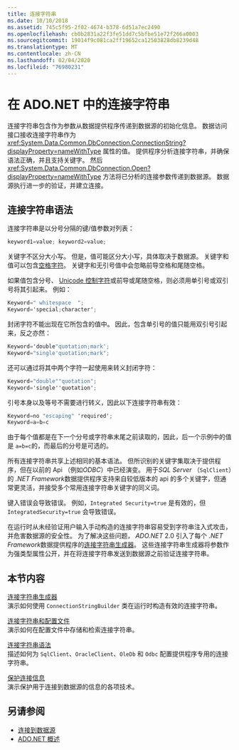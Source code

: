 ```yaml
---
title: 连接字符串
ms.date: 10/10/2018
ms.assetid: 745c5f95-2f02-4674-b378-6d51a7ec2490
ms.openlocfilehash: cb0b2831a22f3fe51dd7c5bfbe51e72f266a0003
ms.sourcegitcommit: 19014f9c081ca2ff19652ca12503828db8239d48
ms.translationtype: MT
ms.contentlocale: zh-CN
ms.lasthandoff: 02/04/2020
ms.locfileid: "76980231"
---
```

# <a name="connection-strings-in-adonet"></a>在 ADO.NET 中的连接字符串

连接字符串包含作为参数从数据提供程序传递到数据源的初始化信息。 数据访问接口接收连接字符串作为 <xref:System.Data.Common.DbConnection.ConnectionString?displayProperty=nameWithType> 属性的值。 提供程序分析连接字符串，并确保语法正确，并且支持关键字。 然后 <xref:System.Data.Common.DbConnection.Open?displayProperty=nameWithType> 方法将已分析的连接参数传递到数据源。 数据源执行进一步的验证，并建立连接。

## <a name="connection-string-syntax"></a>连接字符串语法

连接字符串是以分号分隔的键/值参数对列表：

```csharp
keyword1=value; keyword2=value;
```

关键字不区分大小写。 但是，值可能区分大小写，具体取决于数据源。 关键字和值可以包含[空格字符](https://en.wikipedia.org/wiki/Whitespace_character#Unicode)。 关键字和无引号值中会忽略前导空格和尾随空格。

如果值包含分号、 [Unicode 控制字符](https://en.wikipedia.org/wiki/Unicode_control_characters)或前导或尾随空格，则必须用单引号或双引号将其引起来。 例如：

```csharp
Keyword=" whitespace  ";
Keyword='special;character';
```

封闭字符不能出现在它所包含的值中。 因此，包含单引号的值只能用双引号引起来，反之亦然：

```csharp
Keyword='double"quotation;mark';
Keyword="single'quotation;mark";
```

还可以通过将其中两个字符一起使用来转义封闭字符：

```csharp
Keyword="double""quotation";
Keyword='single''quotation';
```

引号本身以及等号不需要进行转义，因此以下连接字符串有效：

```csharp
Keyword=no "escaping" 'required';
Keyword=a=b=c
```

由于每个值都是在下一个分号或字符串末尾之前读取的，因此，后一个示例中的值是 `a=b=c`的，而最后的分号是可选的。

所有连接字符串共享上述相同的基本语法。 但所识别的关键字集取决于提供程序，但在以前的 Api （例如*ODBC*）中已经演变。 用于*SQL Server* （`SqlClient`）的 *.NET Framework*数据提供程序支持来自较低版本的 api 的多个关键字，但通常更灵活，并接受多个常用连接字符串关键字的同义词。

键入错误会导致错误。 例如，`Integrated Security=true` 是有效的，但 `IntegratedSecurity=true` 会导致错误。

在运行时从未经验证用户输入手动构造的连接字符串容易受到字符串注入式攻击，并危害数据源的安全性。 为了解决这些问题， *ADO.NET* 2.0 引入了每个 *.NET Framework*数据提供程序的[连接字符串生成器](connection-string-builders.md)。 这些连接字符串生成器将参数作为强类型属性公开，并在将连接字符串发送到数据源之前验证连接字符串。

## <a name="in-this-section"></a>本节内容

[连接字符串生成器](connection-string-builders.md)\
演示如何使用 `ConnectionStringBuilder` 类在运行时构造有效的连接字符串。

[连接字符串和配置文件](connection-strings-and-configuration-files.md)\
演示如何在配置文件中存储和检索连接字符串。

[连接字符串语法](connection-string-syntax.md)\
描述如何为 `SqlClient`、`OracleClient`、`OleDb` 和 `Odbc` 配置提供程序专用的连接字符串。

[保护连接信息](protecting-connection-information.md)\
演示保护用于连接到数据源的信息的各项技术。

## <a name="see-also"></a>另请参阅

- [连接到数据源](/cpp/data/odbc/connecting-to-a-data-source)
- [ADO.NET 概述](ado-net-overview.md)
